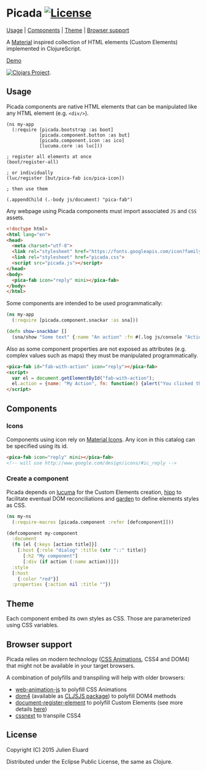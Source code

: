 # Picada [![License](http://img.shields.io/badge/license-EPL-blue.svg?style=flat)](https://www.eclipse.org/legal/epl-v10.html)

[Usage](#usage) | [Components](#components) | [Theme](#theme) | [Browser support](#browser-support)

A [Material](http://www.google.com/design/spec/) inspired collection of HTML elements (Custom Elements) implemented in ClojureScript.

[Demo](https://jeluard.github.io/picada/)

[![Clojars Project](http://clojars.org/picada/latest-version.svg)](http://clojars.org/picada).

## Usage

Picada components are native HTML elements that can be manipulated like any HTML element (e.g. `<div/>`).

```
(ns my-app
  (:require [picada.bootstrap :as boot]
            [picada.component.button :as but]
            [picada.component.icon :as ico]
            [lucuma.core :as luc]))

; register all elements at once
(boot/register-all)

; or individually
(luc/register [but/pica-fab ico/pica-icon])

; then use them

(.appendChild (.-body js/document) "pica-fab")
```

Any webpage using Picada components must import associated `JS` and `CSS` assets.

```html
<!doctype html>
<html lang="en">
<head>
  <meta charset="utf-8">
  <link rel="stylesheet" href="https://fonts.googleapis.com/icon?family=Material+Icons">
  <link rel="stylesheet" href="picada.css">
  <script src="picada.js"></script>
</head>
<body>
  <pica-fab icon="reply" mini></pica-fab>
</body>
</html>
```

Some components are intended to be used programmatically:

```clojure
(ns my-app
  (:require [picada.component.snackar :as sna]))

(defn show-snackbar []
  (sna/show "Some text" {:name "An action" :fn #(.log js/console "Action clicked")}))
```

Also as some component properties are not exposed as attributes (e.g. complex values such as maps) they must be manipulated programmatically.

```html
<pica-fab id="fab-with-action" icon="reply"></pica-fab>
<script>
  var el = document.getElementById("fab-with-action");
  el.action = {name: "My Action", fn: function() {alert("You clicked the button!")}};
</script>
```

## Components

### Icons

Components using icon rely on [Material Icons](http://www.google.com/design/icons/). Any icon in this catalog can be specified using its id.

```html
<pica-fab icon="reply" mini></pica-fab>
<!-- will use http://www.google.com/design/icons/#ic_reply -->
```

### Create a component

Picada depends on [lucuma](https://github.com/jeluard/lucuma) for the Custom Elements creation, [hipo](https://github.com/jeluard/hipo) to facilitate eventual DOM reconciliations and [garden](https://github.com/noprompt/garden) to define elements styles as CSS.

```clojure
(ns my-ns
  (:require-macros [picada.component :refer [defcomponent]]))

(defcomponent my-component
  :document
  (fn [el {:keys [action title]}]
    [:host {:role "dialog" :title (str "::" title)}
      [:h2 "My component"]
      [:div (if action (:name action))]])
  :style
  [:host
    {:color "red"}]
  :properties {:action nil :title ""})
```

## Theme

Each component embed its own styles as CSS. Those are parameterized using CSS variables.

## Browser support

Picada relies on modern technology ([CSS Animations](http://www.w3.org/TR/css3-animations/), CSS4 and DOM4) that might not be available in your target browsers.

A combination of polyfills and transpiling will help with older browsers:

* [web-animation-js](https://github.com/web-animations/web-animations-js/) to polyfill CSS Animations
* [dom4](https://github.com/WebReflection/dom4) (available as [CLJSJS package](https://github.com/cljsjs/packages/tree/master/dom4)) to polyfill DOM4 methods
* [document-register-element](https://github.com/WebReflection/document-register-element) to polyfill Custom Elements (see more details [here](https://github.com/jeluard/lucuma#browser-support))
* [cssnext](http://cssnext.io) to transpile CSS4

## License

Copyright (C) 2015 Julien Eluard

Distributed under the Eclipse Public License, the same as Clojure.
